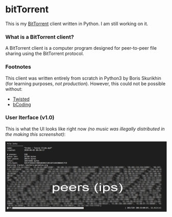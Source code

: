 # bitTorrent

This is my [BitTorrent](https://en.wikipedia.org/wiki/BitTorrent) client written in Python. I am still working on it.

### What is a BitTorrent client?

A BitTorrent client is a computer program designed for peer-to-peer file sharing using the BitTorrent protocol.

### Footnotes

This client was written entirely from scratch in Python3 by Boris Skurikhin (for learning purposes, *not production*).
However, this could not be possible without:
- [Twisted](https://twistedmatrix.com/trac/)
- [bCoding](https://pypi.org/project/bcoding/1.4/)

### User Iterface (v1.0)

This is what the UI looks like right now *(no music was illegally distributed in the making this screenshot)*:

![User Interface](docs/UI.jpg)


